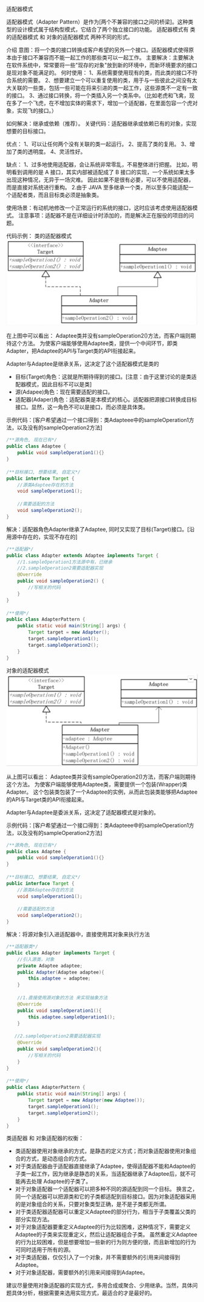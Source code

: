 适配器模式

适配器模式（Adapter Pattern）是作为[两个不兼容的接口之间的桥梁]。这种类型的设计模式属于结构型模式，它结合了两个独立接口的功能。
适配器模式有 类的适配器模式 和 对象的适配器模式 两种不同的形式。

介绍
意图：将一个类的接口转换成客户希望的另外一个接口。适配器模式使得原本由于接口不兼容而不能一起工作的那些类可以一起工作。
主要解决：主要解决在软件系统中，常常要将一些"现存的对象"放到新的环境中，而新环境要求的接口是现对象不能满足的。
何时使用： 
    1、系统需要使用现有的类，而此类的接口不符合系统的需要。 
    2、想要建立一个可以重复使用的类，用于与一些彼此之间没有太大关联的一些类，包括一些可能在将来引进的类一起工作，这些源类不一定有一致的接口。 
    3、通过接口转换，将一个类插入另一个类系中。（比如老虎和飞禽，现在多了一个飞虎，在不增加实体的需求下，增加一个适配器，在里面包容一个虎对象，实现飞的接口。）

如何解决：继承或依赖（推荐）。
关键代码：适配器继承或依赖已有的对象，实现想要的目标接口。

优点： 
    1、可以让任何两个没有关联的类一起运行。 
    2、提高了类的复用。 
    3、增加了类的透明度。 
    4、灵活性好。
    
缺点： 
    1、过多地使用适配器，会让系统非常零乱，不易整体进行把握。
        比如，明明看到调用的是 A 接口，其实内部被适配成了 B 接口的实现，一个系统如果太多出现这种情况，无异于一场灾难。
        因此如果不是很有必要，可以不使用适配器，而是直接对系统进行重构。 
    2.由于 JAVA 至多继承一个类，所以至多只能适配一个适配者类，而且目标类必须是抽象类。
    
使用场景：有动机地修改一个正常运行的系统的接口，这时应该考虑使用适配器模式。
注意事项：适配器不是在详细设计时添加的，而是解决正在服役的项目的问题。

代码示例：
类的适配器模式
![](image/类适配器模式.jpg)

在上图中可以看出：
Adaptee类并没有sampleOperation2()方法，而客户端则期待这个方法。
为使客户端能够使用Adaptee类，提供一个中间环节，即类Adapter，把Adaptee的API与Target类的API衔接起来。

Adapter与Adaptee是继承关系，这决定了这个适配器模式是类的
* 目标(Target)角色：这就是所期待得到的接口。[注意：由于这里讨论的是类适配器模式，因此目标不可以是类]
* 源(Adapee)角色：现在需要适配的接口。
* 适配器(Adaper)角色：适配器类是本模式的核心。适配器把源接口转换成目标接口。显然，这一角色不可以是接口，而必须是具体类。

示例代码：[客户希望通过一个接口得到：类Adapteee中的sampleOperation1方法，以及没有的sampleOperation2方法]
```java
/**源角色, 现在已有*/
public class Adaptee {
    public void sampleOperation1(){}
}

/**目标接口, 想要结果, 自定义*/
public interface Target {
    //源类Adaptee存在的方法
    void sampleOperation1(); 

    //需要适配的方法
    void sampleOperation2(); 
}
```

解决：适配器角色Adapter继承了Adaptee, 同时又实现了目标(Target)接口。[沿用源中存在的，实现不存在的]
```java
/**适配器*/
public class Adapter extends Adaptee implements Target {
    //1.sampleOperation1方法源中有，已继承
    //2.sampleOperation2需要适配器实现
    @Override
    public void sampleOperation2() {
        //写相关的代码
    }
}

/**使用*/
public class AdapterPattern {
    public static void main(String[] args) {
        Target target = new Adapter();
        target.sampleOperation1();
        target.sampleOperation2();
    }
}
```


对象的适配器模式
![](image/对象适配器模式.jpg)

从上图可以看出：
Adaptee类并没有sampleOperation2()方法，而客户端则期待这个方法。
为使客户端能够使用Adaptee类，需要提供一个包装(Wrapper)类Adapter。
这个包装类包装了一个Adaptee的实例，从而此包装类能够把Adaptee的API与Target类的API衔接起来。

Adapter与Adaptee是委派关系，这决定了适配器模式是对象的。

示例代码：[客户希望通过一个接口得到：类Adapteee中的sampleOperation1方法，以及没有的sampleOperation2方法]
```java
/**源角色, 现在已有*/
public class Adaptee {
    public void sampleOperation1(){}
}

/**目标接口, 想要结果, 自定义*/
public interface Target {
    //源类Adaptee存在的方法
    void sampleOperation1(); 

    //需要适配的方法
    void sampleOperation2(); 
}
```

解决：将源对象引入进适配器中，直接使用其对象来执行方法
```java
/**适配器类*/
public class Adapter implements Target {
    //引入源类，对象
    private Adaptee adaptee;
    public Adapter(Adaptee adaptee){
        this.adaptee = adaptee;
    }
   
    //1.直接使用源对象的方法 来实现抽象方法 
    @Override
    public void sampleOperation1(){
        this.adaptee.sampleOperation1();
    }

   //2.sampleOperation2需要适配器实现
    @Override
    public void sampleOperation2(){
        //写相关的代码
    }
}

/**使用*/
public class AdapterPattern {
    public static void main(String[] args) {
        Target target = new Adapter(new Adaptee());
        target.sampleOperation1();
        target.sampleOperation2();
    }
}
```


类适配器 和 对象适配器的权衡：
* 类适配器使用对象继承的方式，是静态的定义方式；而对象适配器使用对象组合的方式，是动态组合的方式。
* 对于类适配器由于适配器直接继承了Adaptee，使得适配器不能和Adaptee的子类一起工作，因为继承是静态的关系，当适配器继承了Adaptee后，就不可能再去处理 Adaptee的子类了。
* 对于对象适配器一个适配器可以把多种不同的源适配到同一个目标。
  换言之，同一个适配器可以把源类和它的子类都适配到目标接口。因为对象适配器采用的是对象组合的关系，只要对象类型正确，是不是子类都无所谓。
* 对于类适配器适配器可以重定义Adaptee的部分行为，相当于子类覆盖父类的部分实现方法。
* 对于对象适配器要重定义Adaptee的行为比较困难，这种情况下，需要定义Adaptee的子类来实现重定义，然后让适配器组合子类。
  虽然重定义Adaptee的行为比较困难，但是想要增加一些新的行为则方便的很，而且新增加的行为可同时适用于所有的源。
* 对于类适配器，仅仅引入了一个对象，并不需要额外的引用来间接得到Adaptee。
* 对于对象适配器，需要额外的引用来间接得到Adaptee。

建议尽量使用对象适配器的实现方式，多用合成或聚合、少用继承。当然，具体问题具体分析，根据需要来选用实现方式，最适合的才是最好的。